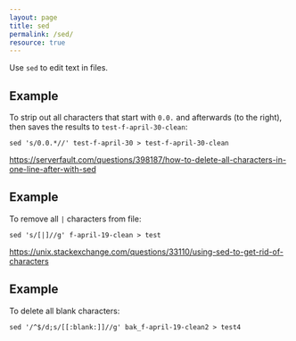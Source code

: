 ```yaml
---
layout: page
title: sed
permalink: /sed/
resource: true
---
```

Use `sed` to edit text in files.

## Example

To strip out all characters that start with `0.0.` and afterwards (to the right), then saves the results to `test-f-april-30-clean`:

```
sed 's/0.0.*//' test-f-april-30 > test-f-april-30-clean
```

https://serverfault.com/questions/398187/how-to-delete-all-characters-in-one-line-after-with-sed


## Example

To remove all `|` characters from file:

```
sed 's/[|]//g' f-april-19-clean > test
```

https://unix.stackexchange.com/questions/33110/using-sed-to-get-rid-of-characters


## Example

To delete all blank characters:

```
sed '/^$/d;s/[[:blank:]]//g' bak_f-april-19-clean2 > test4
```




